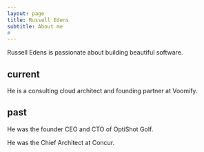 ```yaml
---
layout: page
title: Russell Edens
subtitle: About me
#
---
```

Russell Edens is passionate about building beautiful software.
## current
He is a consulting cloud architect and founding partner at Voomify.
## past
He was the founder CEO and CTO of OptiShot Golf.

He was the Chief Architect at Concur.
